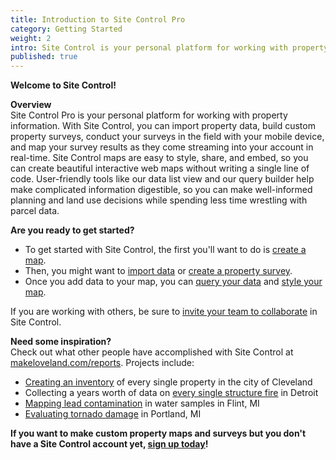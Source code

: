 ```yaml
---
title: Introduction to Site Control Pro
category: Getting Started
weight: 2
intro: Site Control is your personal platform for working with property information
published: true
---
```

**Welcome to Site Control!**

**Overview**  
Site Control Pro is your personal platform for working with property information. With Site Control, you can import property data, build custom property surveys, conduct your surveys in the field with your mobile device, and map your survey results as they come streaming into your account in real-time. Site Control maps are easy to style, share, and embed, so you can create beautiful interactive web maps without writing a single line of code. User-friendly tools like our data list view and our query builder help make complicated information digestible, so you can make well-informed planning and land use decisions while spending less time wrestling with parcel data.

**Are you ready to get started?**

* To get started with Site Control, the first you'll want to do is [create a map](https://sitecontrol.us/support/Create-a-New-Map).
* Then, you might want to [import data](https://sitecontrol.us/support/Importing-Data-via-CSV) or [create a property survey](https://sitecontrol.us/support/Start-Your-Property-Survey).
* Once you add data to your map, you can [query your data](https://sitecontrol.us/support/Query) and [style your map](https://sitecontrol.us/support/Using-Styles-to-Color-Code-Parcels).

If you are working with others, be sure to [invite your team to collaborate](https://sitecontrol.us/support/Invite-Collaborators) in Site Control.

**Need some inspiration?**  
Check out what other people have accomplished with Site Control at [makeloveland.com/reports](http://makeloveland.com/reports). Projects include:  
* [Creating an inventory](http://makeloveland.com/reports/cleveland) of every single property in the city of Cleveland  
* Collecting a years worth of data on [every single structure fire](http://makeloveland.com/reports/fire) in Detroit  
* [Mapping lead contamination](http://makeloveland.com/reports/flint) in water samples in Flint, MI  
* [Evaluating tornado damage](https://makeloveland.com/blog/portland-tornado-damage-survey) in Portland, MI

**If you want to make custom property maps and surveys but you don't have a Site Control account yet, [sign up today](http://sitecontrol.us)!**
